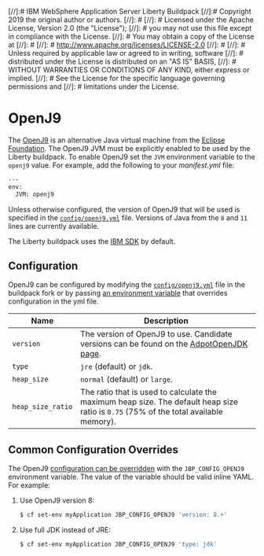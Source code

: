 [//]:# IBM WebSphere Application Server Liberty Buildpack
[//]:# Copyright 2019 the original author or authors.
[//]: #
[//]: # Licensed under the Apache License, Version 2.0 (the "License");
[//]: # you may not use this file except in compliance with the License.
[//]: # You may obtain a copy of the License at
[//]: #
[//]: #      http://www.apache.org/licenses/LICENSE-2.0
[//]: #
[//]: # Unless required by applicable law or agreed to in writing, software
[//]: # distributed under the License is distributed on an "AS IS" BASIS,
[//]: # WITHOUT WARRANTIES OR CONDITIONS OF ANY KIND, either express or implied.
[//]: # See the License for the specific language governing permissions and
[//]: # limitations under the License.

# OpenJ9
The [OpenJ9][] is an alternative Java virtual machine from the [Eclipse Foundation](https://eclipse.org). The OpenJ9 JVM must be explicitly enabled to be used by the Liberty buildpack. To enable OpenJ9 set the `JVM` environment variable to the `openj9` value. For example, add the following to your *manifest.yml* file:

```bash
---
env:
  JVM: openj9
```

Unless otherwise configured, the version of OpenJ9 that will be used is specified in the [`config/openj9.yml`][] file. Versions of Java from the `8` and `11` lines are currently available.

The Liberty buildpack uses the [IBM SDK](ibm-jdk.md) by default.

## Configuration

OpenJ9 can be configured by modifying the [`config/openj9.yml`][] file in the buildpack fork or by passing [an environment variable](configuration.md) that overrides configuration in the yml file.

| Name | Description
| ---- | -----------
| `version` | The version of OpenJ9 to use. Candidate versions can be found on the [AdpotOpenJDK page](https://adoptopenjdk.net/index.html?jvmVariant=openj9). |
| `type`  | `jre` (default) or `jdk`. |
| `heap_size` | `normal` (default) or `large`.   |
| `heap_size_ratio` | The ratio that is used to calculate the maximum heap size. The default heap size ratio is `0.75` (75% of the total available memory).

## Common Configuration Overrides

The OpenJ9 [configuration can be overridden](configuration.md) with the `JBP_CONFIG_OPENJ9` environment variable. The value of the variable should be valid inline YAML. For example:

1. Use OpenJ9 version 8:

   ```bash
   $ cf set-env myApplication JBP_CONFIG_OPENJ9 'version: 8.+'
   ```

1. Use full JDK instead of JRE:

   ```bash
   $ cf set-env myApplication JBP_CONFIG_OPENJ9 'type: jdk'
   ```

[`config/openj9.yml`]: ../config/openj9.yml
[OpenJ9]: https://www.eclipse.org/openj9/
[repositories]: util-repositories.md
